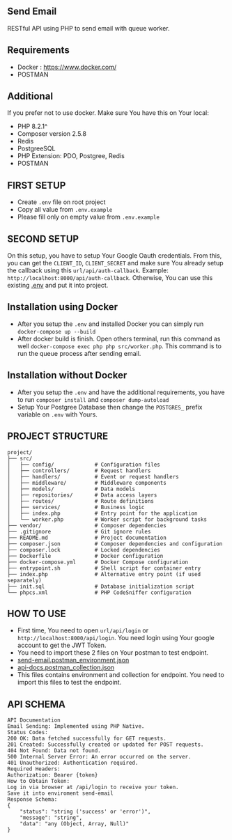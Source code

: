 ## Send Email
RESTful API using PHP to send email with queue worker. 

## Requirements
- Docker : https://www.docker.com/
- POSTMAN

## Additional
If you prefer not to use docker. Make sure You have this on Your local:
- PHP 8.2.1^
- Composer version 2.5.8
- Redis
- PostgreeSQL
- PHP Extension: PDO, Postgree, Redis
- POSTMAN

## FIRST SETUP
- Create `.env` file on root project
- Copy all value from `.env.example`
- Please fill only on empty value from `.env.example`

## SECOND SETUP
On this setup, you have to setup Your Google Oauth credentials. From this, you can get the `CLIENT_ID`, `CLIENT_SECRET` and make sure You already setup the callback using this `url/api/auth-callback`. Example: `http://localhost:8000/api/auth-callback`. Otherwise, You can use this existing <a href="https://drive.google.com/file/d/12w30568CEYz2Z3tOTCmUa4dhOHoa61aQ/view?usp=sharing" target="_blank">.env</a> and put it into project.

## Installation using Docker
- After you setup the `.env` and installed Docker you can simply run `docker-compose up --build`
- After docker build is finish. Open others terminal, run this command as well `docker-compose exec php php src/worker.php`. This command is to run the queue process after sending email.

## Installation without Docker
- After you setup the `.env` and have the additional requirements, you have to run `composer install` and `composer dump-autoload`
- Setup Your Postgree Database then change the `POSTGRES_` prefix variable on `.env` with Yours.

## PROJECT STRUCTURE
```plaintext
project/
├── src/
│   ├── config/             # Configuration files
│   ├── controllers/        # Request handlers
│   ├── handlers/           # Event or request handlers
│   ├── middleware/         # Middleware components
│   ├── models/             # Data models
│   ├── repositories/       # Data access layers
│   ├── routes/             # Route definitions
│   ├── services/           # Business logic
│   ├── index.php           # Entry point for the application
│   └── worker.php          # Worker script for background tasks
├── vendor/                 # Composer dependencies
├── .gitignore              # Git ignore rules
├── README.md               # Project documentation
├── composer.json           # Composer dependencies and configuration
├── composer.lock           # Locked dependencies
├── Dockerfile              # Docker configuration
├── docker-compose.yml      # Docker Compose configuration
├── entrypoint.sh           # Shell script for container entry
├── index.php               # Alternative entry point (if used separately)
├── init.sql                # Database initialization script
└── phpcs.xml               # PHP CodeSniffer configuration
```
## HOW TO USE
- First time, You need to open `url/api/login` or `http://localhost:8000/api/login`. You need login using Your google account to get the JWT Token.
- You need to import these 2 files on Your postman to test endpoint.
- [send-email.postman_environment.json](https://github.com/user-attachments/files/16618343/send-email.postman_environment.json)
- [api-docs.postman_collection.json](https://github.com/user-attachments/files/16618344/api-docs.postman_collection.json)
- This files contains environment and collection for endpoint. You need to import this files to test the endpoint.

## API SCHEMA
```plaintext
API Documentation
Email Sending: Implemented using PHP Native.
Status Codes:
200 OK: Data fetched successfully for GET requests.
201 Created: Successfully created or updated for POST requests.
404 Not Found: Data not found.
500 Internal Server Error: An error occurred on the server.
401 Unauthorized: Authentication required.
Required Headers:
Authorization: Bearer {token}
How to Obtain Token:
Log in via browser at /api/login to receive your token.
Save it into enviroment send-email
Response Schema:
{
    "status": "string ('success' or 'error')",
    "message": "string",
    "data": "any (Object, Array, Null)"
}





